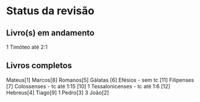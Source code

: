 Status da revisão
=================

Livro(s) em andamento
---------------------

1 Timóteo até 2:1

Livros completos
-----------------

Mateus[1]
Marcos[8]
Romanos[5]
Gálatas [6]
Efésios - sem tc [11]
Filipenses [7]
Colossenses - tc até 1:15 [10]
1 Tessalonicenses - tc até 1:6 [12]
Hebreus[4]
Tiago[9]
1 Pedro[3]
3 João[2]
